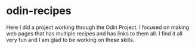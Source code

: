 # odin-recipes
Here I did a project working through the Odin Project.
I focused on making web pages that has multiple recipes and has links to them all.
I find it all very fun and I am glad to be working on these skills.